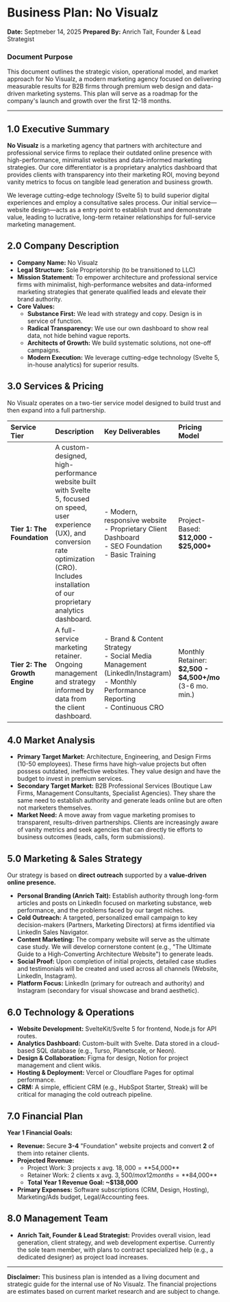 # **Business Plan: No Visualz**
**Date:** Septmeber 14, 2025
**Prepared By:** Anrich Tait, Founder & Lead Strategist

### **Document Purpose**
This document outlines the strategic vision, operational model, and market approach for No Visualz, a modern marketing agency focused on delivering measurable results for B2B firms through premium web design and data-driven marketing systems. This plan will serve as a roadmap for the company's launch and growth over the first 12-18 months.

---

## **1.0 Executive Summary**

**No Visualz** is a marketing agency that partners with architecture and professional service firms to replace their outdated online presence with high-performance, minimalist websites and data-informed marketing strategies. Our core differentiator is a proprietary analytics dashboard that provides clients with transparency into their marketing ROI, moving beyond vanity metrics to focus on tangible lead generation and business growth.

We leverage cutting-edge technology (Svelte 5) to build superior digital experiences and employ a consultative sales process. Our initial service—website design—acts as a entry point to establish trust and demonstrate value, leading to lucrative, long-term retainer relationships for full-service marketing management.

## **2.0 Company Description**

*   **Company Name:** No Visualz
*   **Legal Structure:** Sole Proprietorship (to be transitioned to LLC)
*   **Mission Statement:** To empower architecture and professional service firms with minimalist, high-performance websites and data-informed marketing strategies that generate qualified leads and elevate their brand authority.
*   **Core Values:**
    *   **Substance First:** We lead with strategy and copy. Design is in service of function.
    *   **Radical Transparency:** We use our own dashboard to show real data, not hide behind vague reports.
    *   **Architects of Growth:** We build systematic solutions, not one-off campaigns.
    *   **Modern Execution:** We leverage cutting-edge technology (Svelte 5, in-house analytics) for superior results.

## **3.0 Services & Pricing**

No Visualz operates on a two-tier service model designed to build trust and then expand into a full partnership.

| Service Tier | Description | Key Deliverables | Pricing Model |
| :--- | :--- | :--- | :--- |
| **Tier 1: The Foundation** | A custom-designed, high-performance website built with Svelte 5, focused on speed, user experience (UX), and conversion rate optimization (CRO). Includes installation of our proprietary analytics dashboard. | - Modern, responsive website<br>- Proprietary Client Dashboard<br>- SEO Foundation<br>- Basic Training | Project-Based: **$12,000 - $25,000+** |
| **Tier 2: The Growth Engine** | A full-service marketing retainer. Ongoing management and strategy informed by data from the client dashboard. | - Brand & Content Strategy<br>- Social Media Management (LinkedIn/Instagram)<br>- Monthly Performance Reporting<br>- Continuous CRO | Monthly Retainer: **$2,500 - $4,500+/mo** (3-6 mo. min.) |

## **4.0 Market Analysis**

*   **Primary Target Market:** Architecture, Engineering, and Design Firms (10-50 employees). These firms have high-value projects but often possess outdated, ineffective websites. They value design and have the budget to invest in premium services.
*   **Secondary Target Market:** B2B Professional Services (Boutique Law Firms, Management Consultants, Specialist Agencies). They share the same need to establish authority and generate leads online but are often not marketers themselves.
*   **Market Need:** A move away from vague marketing promises to transparent, results-driven partnerships. Clients are increasingly aware of vanity metrics and seek agencies that can directly tie efforts to business outcomes (leads, calls, form submissions).

## **5.0 Marketing & Sales Strategy**

Our strategy is based on **direct outreach** supported by a **value-driven online presence.**

*   **Personal Branding (Anrich Tait):** Establish authority through long-form articles and posts on LinkedIn focused on marketing substance, web performance, and the problems faced by our target niches.
*   **Cold Outreach:** A targeted, personalized email campaign to key decision-makers (Partners, Marketing Directors) at firms identified via LinkedIn Sales Navigator.
*   **Content Marketing:** The company website will serve as the ultimate case study. We will develop cornerstone content (e.g., "The Ultimate Guide to a High-Converting Architecture Website") to generate leads.
*   **Social Proof:** Upon completion of initial projects, detailed case studies and testimonials will be created and used across all channels (Website, LinkedIn, Instagram).
*   **Platform Focus:** LinkedIn (primary for outreach and authority) and Instagram (secondary for visual showcase and brand aesthetic).

## **6.0 Technology & Operations**

*   **Website Development:** SvelteKit/Svelte 5 for frontend, Node.js for API routes.
*   **Analytics Dashboard:** Custom-built with Svelte. Data stored in a cloud-based SQL database (e.g., Turso, Planetscale, or Neon).
*   **Design & Collaboration:** Figma for design, Notion for project management and client wikis.
*   **Hosting & Deployment:** Vercel or Cloudflare Pages for optimal performance.
*   **CRM:** A simple, efficient CRM (e.g., HubSpot Starter, Streak) will be critical for managing the cold outreach pipeline.

## **7.0 Financial Plan**

**Year 1 Financial Goals:**

*   **Revenue:** Secure **3-4** "Foundation" website projects and convert **2** of them into retainer clients.
*   **Projected Revenue:**
    *   Project Work: 3 projects x avg. $18,000 = **$54,000**
    *   Retainer Work: 2 clients x avg. $3,500/mo x 12 months = **$84,000**
    *   **Total Year 1 Revenue Goal: ~$138,000**
*   **Primary Expenses:** Software subscriptions (CRM, Design, Hosting), Marketing/Ads budget, Legal/Accounting fees.

## **8.0 Management Team**

*   **Anrich Tait, Founder & Lead Strategist:** Provides overall vision, lead generation, client strategy, and web development expertise. Currently the sole team member, with plans to contract specialized help (e.g., a dedicated designer) as project load increases.

---
**Disclaimer:** This business plan is intended as a living document and strategic guide for the internal use of No Visualz. The financial projections are estimates based on current market research and are subject to change.
